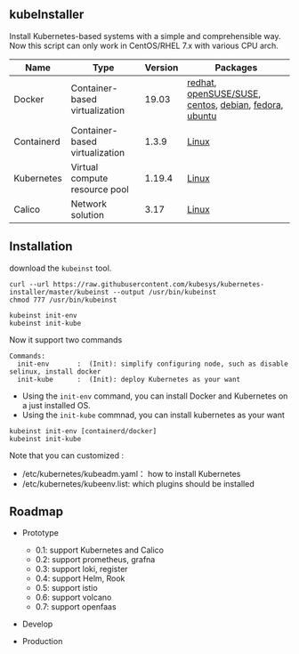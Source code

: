 ## kubeInstaller

Install Kubernetes-based systems with a simple and comprehensible way.
Now this script can only work in CentOS/RHEL 7.x with various CPU arch.


| Name        | Type      | Version |  Packages  |   
| ------      | ------    | ------  | ------      |
| Docker      | Container-based virtualization | 19.03   | [redhat](https://docs.docker.com/install/linux/docker-ee/rhel/), [openSUSE/SUSE](https://docs.docker.com/install/linux/docker-ee/suse/), [centos](https://docs.docker.com/install/linux/docker-ce/centos/), [debian](https://docs.docker.com/install/linux/docker-ce/debian/), [fedora](https://docs.docker.com/install/linux/docker-ce/fedora/), [ubuntu](https://docs.docker.com/install/linux/docker-ce/ubuntu/) |
| Containerd  | Container-based virtualization | 1.3.9   |[Linux](https://containerd.io/docs/getting-started/)|
| Kubernetes  | Virtual compute resource pool  | 1.19.4  | [Linux](https://docs.kubernetes.io/) |
| Calico      | Network solution        | 3.17  | [Linux](https://docs.projectcalico.org/v3.17/getting-started/kubernetes/) |


## Installation

download the `kubeinst` tool.

```
curl --url https://raw.githubusercontent.com/kubesys/kubernetes-installer/master/kubeinst --output /usr/bin/kubeinst
chmod 777 /usr/bin/kubeinst

kubeinst init-env
kubeinst init-kube
```

Now it support two commands

```
Commands:
  init-env       :	(Init): simplify configuring node, such as disable selinux, install docker
  init-kube      :	(Init): deploy Kubernetes as your want
```

- Using the `init-env` command, you can install Docker and Kubernetes on a just installed OS.
- Using the `init-kube` commnad, you can install kubernetes as your want

```
kubeinst init-env [containerd/docker]
kubeinst init-kube
```

Note that you can customized :

- /etc/kubernetes/kubeadm.yaml： how to install Kubernetes
- /etc/kubernetes/kubeenv.list: which plugins should be installed


## Roadmap

- Prototype
  - 0.1: support Kubernetes and Calico
  - 0.2: support prometheus, grafna
  - 0.3: support loki, register
  - 0.4: support Helm, Rook
  - 0.5: support istio
  - 0.6: support volcano
  - 0.7: support openfaas
- Develop

- Production
